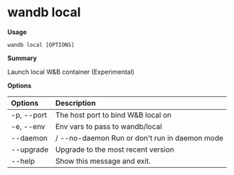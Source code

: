 # wandb local

**Usage**

`wandb local [OPTIONS]`

**Summary**

Launch local W&B container \(Experimental\)

**Options**

| **Options** | **Description** |
| :--- | :--- |
| -p, --port | The host port to bind W&B local on |
| -e, --env | Env vars to pass to wandb/local |
| --daemon | / --no-daemon  Run or don't run in daemon mode |
| --upgrade | Upgrade to the most recent version |
| --help | Show this message and exit. |

